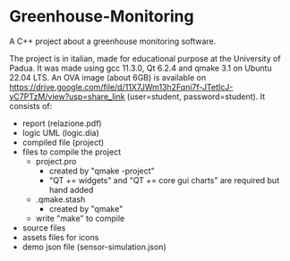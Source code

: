 # Greenhouse-Monitoring

A C++ project about a greenhouse monitoring software.

The project is in italian, made for educational purpose at the University of Padua.
It was made using gcc 11.3.0, Qt 6.2.4 and qmake 3.1 on Ubuntu 22.04 LTS. An OVA image (about 6GB) is available on https://drive.google.com/file/d/11X7JWm13h2Fqni7f-JTetIcJ-vC7PTzM/view?usp=share_link (user=student, password=student). It consists of:
* report (relazione.pdf)
* logic UML (logic.dia)
* compiled file (project)
* files to compile the project
  * project.pro
    * created by "qmake -project"
    * "QT += widgets" and "QT += core gui charts" are required but hand added
  * .qmake.stash
    * created by "qmake"
  * write "make" to compile
* source files
* assets files for icons
* demo json file (sensor-simulation.json)
